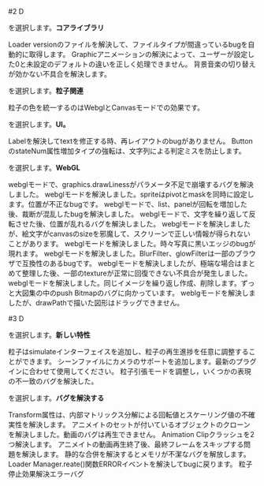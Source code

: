 #2 D

を選択します。**コアライブラリ**

Loader versionのファイルを解決して、ファイルタイプが間違っているbugを自動的に取得します。
Graphicアニメーションの解決によって、ユーザーが設定した0と未設定のデフォルトの違いを正しく処理できません。
背景音楽の切り替えが効かない不具合を解決します。


を選択します。**粒子関連**

粒子の色を統一するのはWebglとCanvasモードでの効果です。

を選択します。**UI。**

Labelを解決してtextを修正する時、再レイアウトのbugがありません。
ButtonのstateNum属性増加タイプの強転は、文字列による判定ミスを防止します。

を選択します。**WebGL**

webglモードで、graphics.drawLinessがパラメータ不足で崩壊するバグを解決しました。
webglモードを解決しました。spriteはpivotとmaskを同時に設定します。位置が不正なbugです。
webglモードで、list、panelが回転を増加した後、裁断が混乱したbugを解決しました。
webglモードで、文字を繰り返して反転させた後、位置が乱れるバグを解決しました。
webglモードを解決しましたが、絵文字がcanvasのsizeを邪魔して、スクリーンで正しい情報が得られないことがあります。
webglモードを解決しました。時々写真に黒いエッジのbugが現れます。
webglモードを解決しました。BlurFilter、glowFilterは一部のブラウザで互換性のあるbugです。
webglモードを解決しましたが、極端な場合はまとめて整理した後、一部のtextureが正常に回復できない不具合が発生しました。
webglモードを解決しました。同じイメージを繰り返し作成、削除します。ずっと大図集の中のpush Bitmapのバグに向かっています。
weblgモードを解決しましたが、drawPathで描いた図形はドラッグできません。

#3 D

を選択します。**新しい特性**

粒子はsimulateインターフェイスを追加し、粒子の再生進捗を任意に調整することができます。
シーンファイルにカメラのサポートを追加します。最新のプラグインに合わせて使用してください。
粒子引張モードを調整し，いくつかの表現の不一致のバグを解決した。

を選択します。**バグを解決する**

Transform属性は、内部マトリックス分解による回転値とスケーリング値の不確実性を解決します。
アニメイトのセットが付いているオブジェクトのクローンを解決しました。動画のバグは再生できません。
Animation Clipクラッシュを2つ解決します。
アニメイトの動画再生終了後、最終フレームをスキップする問題を解決します。
静的な合併を解決するとメモリが不潔なバグを解放します。
Loader Manager.reate()関数ERRORイベントを解決してbugに戻ります。
粒子停止効果解決エラーバグ